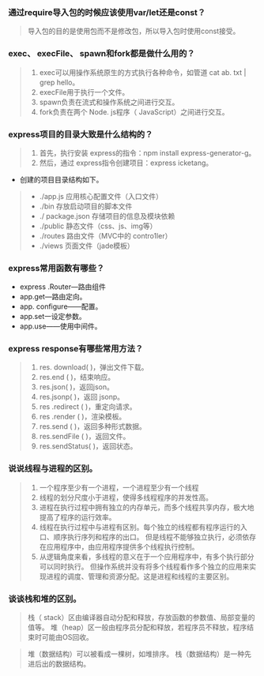 ### 通过require导入包的时候应该使用var/let还是const？
> 导入包的目的是使用包而不是修改包，所以导入包时使用const接受。

### exec、 execFile、 spawn和fork都是做什么用的？
> 1. exec可以用操作系统原生的方式执行各种命令，如管道 cat ab. txt |  grep hello。 
> 2. execFile用于执行一个文件。 
> 3. spawn负责在流式和操作系统之间进行交互。 
> 4. fork负责在两个 Node. js程序（ JavaScript）之间进行交互。

### express项目的目录大致是什么结构的？

> 1. 首先，执行安装 express的指令：npm install express-generator-g。
> 2. 然后，通过 express指令创建项目：express icketang。

- 创建的项目目录结构如下。 
> - ./app.js  应用核心配置文件（入口文件） 
> - ./bin  存放启动项目的脚本文件 
> - ./ package.json  存储项目的信息及模块依赖 
> - ./public 静态文件（css、js、img等） 
> - ./routes 路由文件（MVC中的 contro1ler） 
> - ./views 页面文件（jade模板）

### express常用函数有哪些？

- express .Router—路由组件 
- app.get—路由定向。 
- app. configure——配置。 
- app.set一设定参数。 
- app.use——使用中间件。

### express  response有哪些常用方法？

> 1. res. download( )，弹出文件下载。 
> 2. res.end ( )，结束响应。 
> 3. res.json( )，返回json。 
> 4. res.jsonp( )，返回 jsonp。 
> 5. res .redirect ( )，重定向请求。 
> 6. res .render ( )，渲染模板。 
> 7. res.send ( )，返回多种形式数据。 
> 8. res.sendFile  ( )，返回文件。 
> 9. res.sendStatus( )，返回状态。

### 说说线程与进程的区别。

> 1. 一个程序至少有一个进程，一个进程至少有一个线程
> 2. 线程的划分尺度小于进程，使得多线程程序的并发性高。 
> 3. 进程在执行过程中拥有独立的内存单元，而多个线程共享内存，极大地提高了程序的运行效率。 
> 4. 线程在执行过程中与进程有区别。每个独立的线程都有程序运行的入口、顺序执行序列和程序的出口。
但是线程不能够独立执行，必须依存在应用程序中，由应用程序提供多个线程执行控制。 
> 5. 从逻辑角度来看，多线程的意义在于一个应用程序中，有多个执行部分可以同时执行。 
但操作系统并没有将多个线程看作多个独立的应用来实现进程的调度、管理和资源分配。这是进程和线程的主要区别。

### 谈谈栈和堆的区别。
> 栈（ stack）区由编译器自动分配和释放，存放函数的参数值、局部变量的值等。 
> 堆（heap）区一般由程序员分配和释放，若程序员不释放，程序结束时可能由OS回收。

> 堆（数据结构）可以被看成一棵树，如堆排序。
> 栈（数据结构）是一种先进后出的数据结构。
